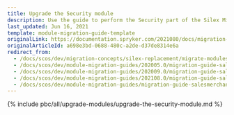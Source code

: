 ```yaml
---
title: Upgrade the Security module
description: Use the guide to perform the Security part of the Silex Migration Effort.
last_updated: Jun 16, 2021
template: module-migration-guide-template
originalLink: https://documentation.spryker.com/2021080/docs/migration-guide-security
originalArticleId: a698e3bd-0688-480c-a2de-d37de8314e6a
redirect_from:
  - /docs/scos/dev/migration-concepts/silex-replacement/migrate-modules/migrate-the-security-module.html
  - /docs/scos/dev/module-migration-guides/202005.0/migration-guide-salesmerchantconnector.html
  - /docs/scos/dev/module-migration-guides/202009.0/migration-guide-salesmerchantconnector.html
  - /docs/scos/dev/module-migration-guides/202108.0/migration-guide-salesmerchantconnector.html
  - /docs/scos/dev/module-migration-guides/migration-guide-salesmerchantconnector.html
---
```


{% include pbc/all/upgrade-modules/upgrade-the-security-module.md %} <!-- To edit, see /_includes/pbc/all/upgrade-modules/upgrade-the-security-module.md -->
